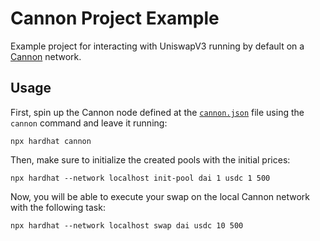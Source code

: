 # Cannon Project Example

Example project for interacting with UniswapV3 running by default on a [Cannon](https://usecannon.com) network.

## Usage

First, spin up the Cannon node defined at the [`cannon.json`](cannon.json) file using the `cannon` command and leave it running:

```
npx hardhat cannon
```

Then, make sure to initialize the created pools with the initial prices:

```
npx hardhat --network localhost init-pool dai 1 usdc 1 500
```

Now, you will be able to execute your swap on the local Cannon network with the following task:

```
npx hardhat --network localhost swap dai usdc 10 500
```
